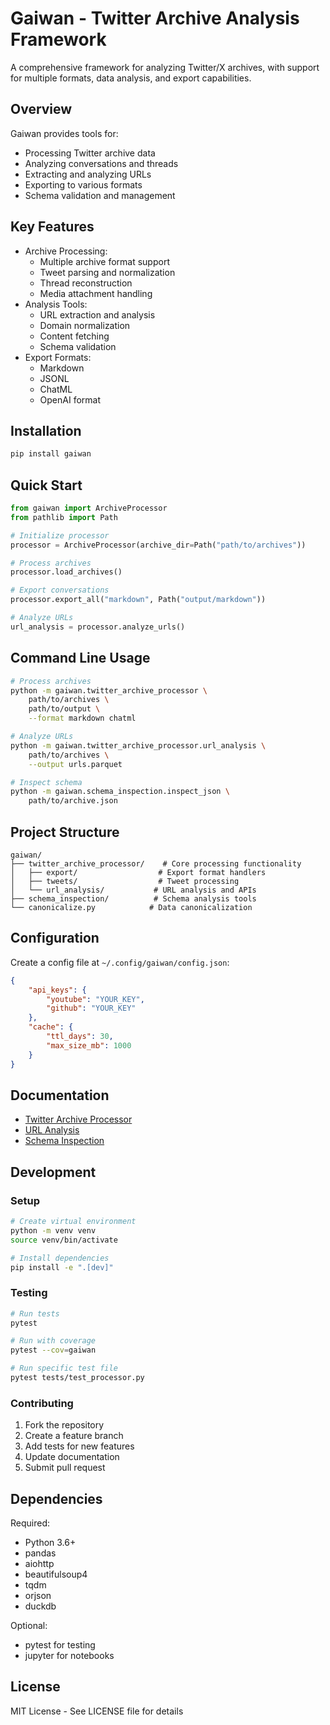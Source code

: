 # Gaiwan - Twitter Archive Analysis Framework

A comprehensive framework for analyzing Twitter/X archives, with support for multiple formats, data analysis, and export capabilities.

## Overview

Gaiwan provides tools for:
- Processing Twitter archive data
- Analyzing conversations and threads
- Extracting and analyzing URLs
- Exporting to various formats
- Schema validation and management

## Key Features

- Archive Processing:
  - Multiple archive format support
  - Tweet parsing and normalization
  - Thread reconstruction
  - Media attachment handling
- Analysis Tools:
  - URL extraction and analysis
  - Domain normalization
  - Content fetching
  - Schema validation
- Export Formats:
  - Markdown
  - JSONL
  - ChatML
  - OpenAI format

## Installation

```bash
pip install gaiwan
```

## Quick Start

```python
from gaiwan import ArchiveProcessor
from pathlib import Path

# Initialize processor
processor = ArchiveProcessor(archive_dir=Path("path/to/archives"))

# Process archives
processor.load_archives()

# Export conversations
processor.export_all("markdown", Path("output/markdown"))

# Analyze URLs
url_analysis = processor.analyze_urls()
```

## Command Line Usage

```bash
# Process archives
python -m gaiwan.twitter_archive_processor \
    path/to/archives \
    path/to/output \
    --format markdown chatml

# Analyze URLs
python -m gaiwan.twitter_archive_processor.url_analysis \
    path/to/archives \
    --output urls.parquet

# Inspect schema
python -m gaiwan.schema_inspection.inspect_json \
    path/to/archive.json
```

## Project Structure

```
gaiwan/
├── twitter_archive_processor/    # Core processing functionality
│   ├── export/                  # Export format handlers
│   ├── tweets/                  # Tweet processing
│   └── url_analysis/           # URL analysis and APIs
├── schema_inspection/          # Schema analysis tools
└── canonicalize.py            # Data canonicalization
```

## Configuration

Create a config file at `~/.config/gaiwan/config.json`:

```json
{
    "api_keys": {
        "youtube": "YOUR_KEY",
        "github": "YOUR_KEY"
    },
    "cache": {
        "ttl_days": 30,
        "max_size_mb": 1000
    }
}
```

## Documentation

- [Twitter Archive Processor](src/gaiwan/twitter_archive_processor/README.md)
- [URL Analysis](src/gaiwan/twitter_archive_processor/url_analysis/README.md)
- [Schema Inspection](src/gaiwan/schema_inspection/README.md)

## Development

### Setup

```bash
# Create virtual environment
python -m venv venv
source venv/bin/activate

# Install dependencies
pip install -e ".[dev]"
```

### Testing

```bash
# Run tests
pytest

# Run with coverage
pytest --cov=gaiwan

# Run specific test file
pytest tests/test_processor.py
```

### Contributing

1. Fork the repository
2. Create a feature branch
3. Add tests for new features
4. Update documentation
5. Submit pull request

## Dependencies

Required:
- Python 3.6+
- pandas
- aiohttp
- beautifulsoup4
- tqdm
- orjson
- duckdb

Optional:
- pytest for testing
- jupyter for notebooks

## License

MIT License - See LICENSE file for details